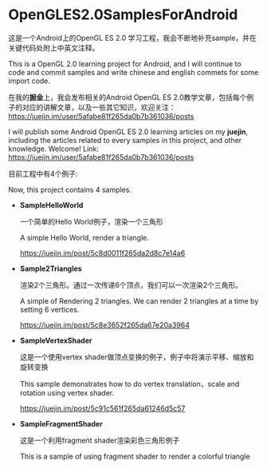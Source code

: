 # OpenGLES2.0SamplesForAndroid



这是一个Android上的OpenGL ES 2.0 学习工程，我会不断地补充sample，并在关键代码处附上中英文注释。

This is a OpenGL 2.0 learning project for Android, and I will continue to code and commit samples and write chinese and english commets for some import code.



在我的**掘金**上，我会发布相关的Android OpenGL ES 2.0教学文章，包括每个例子的对应的讲解文章，以及一些其它知识，欢迎关注：https://juejin.im/user/5afabe81f265da0b7b361036/posts

I will publish some Android OpenGL ES 2.0 learning articles on my **juejin**, including the articles related to every samples in this project, and other knowledge.  Welcome! Link: https://juejin.im/user/5afabe81f265da0b7b361036/posts




目前工程中有4个例子:

Now, this project contains 4 samples.



- **SampleHelloWorld**

  一个简单的Hello World例子，渲染一个三角形

  A simple Hello World, render a triangle.

  https://juejin.im/post/5c8d0011f265da2d8c7e14a6



- **Sample2Triangles**

  渲染2个三角形。通过一次传递6个顶点，我们可以一次渲染2个三角形。

  A simple of Rendering 2 triangles. We can render 2 triangles at a time by setting 6 vertices.

  https://juejin.im/post/5c8e3652f265da67e20a3964



- **SampleVertexShader**

  这是一个使用vertex shader做顶点变换的例子，例子中将演示平移、缩放和旋转变换

  This sample demonstrates how to do vertex translation，scale and rotation using vertex shader.

  https://juejin.im/post/5c91c561f265da61246d5c57



- **SampleFragmentShader**

  这是一个利用fragment shader渲染彩色三角形例子

  This is a sample of using fragment shader to render a colorful triangle
